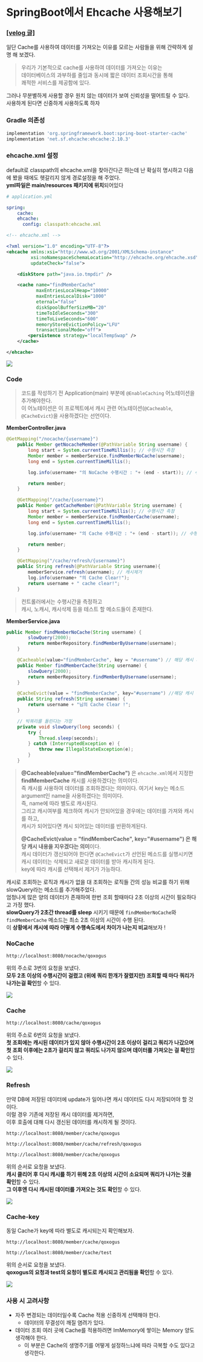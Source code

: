 # SpringBoot에서 Ehcache 사용해보기

### [[velog 글]](https://velog.io/@qoxogus/SpringBoot%EC%97%90%EC%84%9C-Ehcache-%EC%82%AC%EC%9A%A9%ED%95%B4%EB%B3%B4%EA%B8%B0)

일단 Cache를 사용하여 데이터를 가져오는 이유를 모르는 사람들을 위해 간략하게 설명 해 보겠다.  

> 우리가 기본적으로 cache를 사용하여 데이터를 가져오는 이유는  
데이터베이스의 과부하를 줄임과 동시에 짧은 데이터 조회시간을 통해  
쾌적한 서비스를 제공함에 있다.

그러나 무분별하게 사용할 경우 원치 않는 데이터가 보여 신뢰성을 떨어트릴 수 있다.  
사용하게 된다면 신중하게 사용하도록 하자

### Gradle 의존성
```gradle
implementation 'org.springframework.boot:spring-boot-starter-cache'
implementation 'net.sf.ehcache:ehcache:2.10.3'
```

### ehcache.xml 설정
default로 classpath의 ehcache.xml을 찾아간다곤 하는데 난 확실히 명시하고 다음에 봤을 때에도 헷갈리지 않게 경로설정을 해 주었다.  
**yml파일은 main/resources 패키지에 위치**되어있다

```yml
# application.yml

spring:
    cache:
    ehcache:
      config: classpath:ehcache.xml
```

```xml
<!-- ehcache.xml -->

<?xml version="1.0" encoding="UTF-8"?>
<ehcache xmlns:xsi="http://www.w3.org/2001/XMLSchema-instance"
         xsi:noNamespaceSchemaLocation="http://ehcache.org/ehcache.xsd"
         updateCheck="false">

    <diskStore path="java.io.tmpdir" />

    <cache name="findMemberCache"
           maxEntriesLocalHeap="10000"
           maxEntriesLocalDisk="1000"
           eternal="false"
           diskSpoolBufferSizeMB="20"
           timeToIdleSeconds="300"
           timeToLiveSeconds="600"
           memoryStoreEvictionPolicy="LFU"
           transactionalMode="off">
        <persistence strategy="localTempSwap" />
    </cache>

</ehcache>
```

![](../img/ehcache-xml.png)

### Code

> 코드를 작성하기 전 Application(main) 부분에 `@EnableCaching` 어노테이션을 추가해야한다.  
이 어노테이션은 이 프로젝트에서 캐시 관련 어노테이션(`@Cacheable`, `@CacheEvict`)을 사용하겠다는 선언이다.

**MemberController.java**
```java
@GetMapping("/nocache/{username}")
    public Member getNocacheMember(@PathVariable String username) {
        long start = System.currentTimeMillis(); // 수행시간 측정
        Member member = memberService.findMemberNoCache(username);
        long end = System.currentTimeMillis();

        log.info(username+ "의 NoCache 수행시간 : "+ (end - start)); // 수행시간 logging

        return member;
    }

    @GetMapping("/cache/{username}")
    public Member getCacheMember(@PathVariable String username) {
        long start = System.currentTimeMillis(); // 수행시간 측정
        Member member = memberService.findMemberCache(username);
        long end = System.currentTimeMillis();

        log.info(username+ "의 Cache 수행시간 : "+ (end - start)); // 수행시간 logging

        return member;
    }

    @GetMapping("/cache/refresh/{username}")
    public String refresh(@PathVariable String username){
        memberService.refresh(username); // 캐시제거
        log.info(username+ "의 Cache Clear!");
        return username + " cache clear!";
    }
```

> 컨트롤러에서는 수행시간을 측정하고  
캐시, 노캐시, 캐시삭제 등을 테스트 할 메소드들이 존재한다.

**MemberService.java**
```java
public Member findMemberNoCache(String username) {
        slowQuery(2000);
        return memberRepository.findMemberByUsername(username);
    }

    @Cacheable(value="findMemberCache", key = "#username") // 해당 캐시 사용
    public Member findMemberCache(String username) {
        slowQuery(2000);
        return memberRepository.findMemberByUsername(username);
    }

    @CacheEvict(value = "findMemberCache", key="#username") //해당 캐시 삭제
    public String refresh(String username) {
        return username + "님의 Cache Clear !";
    }

    // 빅쿼리를 돌린다는 가정
    private void slowQuery(long seconds) {
        try {
            Thread.sleep(seconds);
        } catch (InterruptedException e) {
            throw new IllegalStateException(e);
        }
    }
```

> **@Cacheable(value="findMemberCache")** 은 `ehcache.xml`에서 지정한 **findMemberCache** 캐시를 사용하겠다는 의미이다.  
즉 캐시를 사용하여 데이터를 조회하겠다는 의미이다. 
여기서 key는 메소드 argument인 name을 사용하겠다는 의미이다.  
즉, name에 따라 별도로 캐시된다.   
그리고 캐시여부를 체크하여 캐시가 안되어있을 경우에는 데이터를 가져와 캐시를 하고,  
캐시가 되어있다면 캐시 되어있는 데이터를 반환하게된다.
> 
> **@CacheEvict(value = "findMemberCache", key="#username") 은 해당 캐시 내용을 지우겠다는 의미**이다.  
캐시 데이터가 갱신되어야 한다면 `@CacheEvict`가 선언된 메소드를 실행시키면 캐시 데이터는 삭제되고 새로운 데이터를 받아 캐시하게 된다.  
key에 따라 캐시를 선택해서 제거가 가능하다.

캐시로 조회하는 로직과 캐시가 없을 대 조회하는 로직들 간의 성능 비교를  하기 위해 slowQuery라는 메소드를 추가해주었다.  
엄청나게 많은 양의 데이터가 존재하여 한번 조회 할때마다 2초 이상의 시간이 필요하다고 가정 했다.  
**slowQuery가 2초간 thread를 sleep** 시키기 때문에 `findMemberNoCache`와 `findMemberCache` 메소드는 최소 2초 이상의 시간이 수행 된다.  
이 **상황에서 캐시에 따라 어떻게 수행속도에서 차이가 나는지 비교**해보자 !

### NoCache
```
http://localhost:8080/nocache/qoxogus
```
위의 주소로 3번의 요청을 보냈다.  
**모두 2초 이상의 수행시간이 걸렸고 (위에 쿼리 한개가 잘렸지만) 조회할 때 마다 쿼리가 나가는걸 확인**할 수 있다.

![](../img/ehcache-nocache.png)

### Cache
```
http://localhost:8080/cache/qoxogus
```
위의 주소로 6번의 요청을 보냈다.   
**첫 조회에는 캐시된 데이터가 있지 않아 수행시간이 2초 이상이 걸리고 쿼리가 나갔으며**    
**첫 조회 이후에는 2초가 걸리지 않고 쿼리도 나가지 않으며 데이터를 가져오는 걸 확인**할 수 있다.

![](../img/ehcache-cache.png)

### Refresh
만약 DB에 저장된 데이터에 update가 일어나면 캐시 데이터도 다시 저장되어야 할 것이다.  
이럴 경우 기존에 저장된 캐시 데이터를 제거하면,  
이후 호출에 대해 다시 갱신된 데이터를 캐시하게 될 것이다.

```
http://localhost:8080/member/cache/qoxogus

http://localhost:8080/member/cache/refresh/qoxogus

http://localhost:8080/member/cache/qoxogus
```
위의 순서로 요청을 보냈다.  
**캐시 클리어 후 다시 캐시를 하기 위해 2초 이상의 시간이 소요되며 쿼리가 나가는 것을 확인**할 수 있다.  
**그 이후엔 다시 캐시된 데이터를 가져오는 것도 확인**할 수 있다.

![](../img/ehcache-refresh.png)

### Cache-key
동일 Cache가 key에 따라 별도로 캐시되는지 확인해보자.

```
http://localhost:8080/member/cache/qoxogus

http://localhost:8080/member/cache/test
```

위의 순서로 요청을 보냈다.  
**qoxogus의 요청과 test의 요청이 별도로 캐시되고 관리됨을 확인**할 수 있다.

![](../img/ehcache-key.png)

### 사용 시 고려사항
* 자주 변경되는 데이터일수록 Cache 적용 신중하게 선택해야 한다.
    * 데이터의 무결성이 깨질 염려가 있다.
* 데이터 조회 여러 곳에 Cache를 적용하려면 ImMemory에 쌓이는 Memory 양도 생각해야 한다.
    * 이 부분은 Cache의 생명주기를 어떻게 설정하느냐에 따라 극복할 수도 있다고 생각한다.